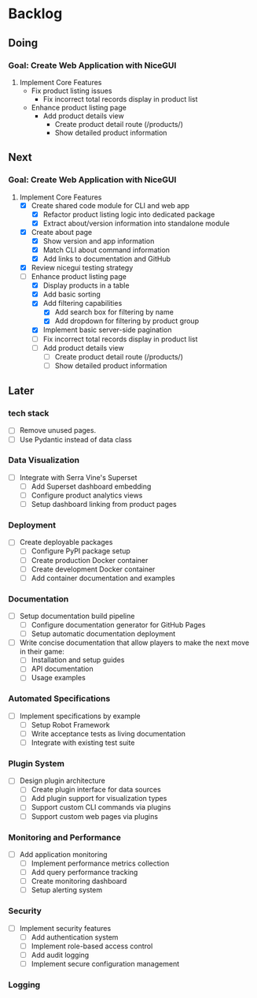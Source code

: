 # Backlog

## Doing

### Goal: Create Web Application with NiceGUI

1. Implement Core Features
   - Fix product listing issues
     - Fix incorrect total records display in product list
   - Enhance product listing page
     - Add product details view
       - Create product detail route (/products/<id>)
       - Show detailed product information

## Next

### Goal: Create Web Application with NiceGUI

1. Implement Core Features
   - [x] Create shared code module for CLI and web app
     - [x] Refactor product listing logic into dedicated package
     - [x] Extract about/version information into standalone module
   - [x] Create about page
     - [x] Show version and app information
     - [x] Match CLI about command information
     - [x] Add links to documentation and GitHub
   - [x] Review nicegui testing strategy
   - [ ] Enhance product listing page
     - [x] Display products in a table
     - [x] Add basic sorting
     - [x] Add filtering capabilities
       - [x] Add search box for filtering by name
       - [x] Add dropdown for filtering by product group
     - [x] Implement basic server-side pagination
     - [ ] Fix incorrect total records display in product list
     - [ ] Add product details view
       - [ ] Create product detail route (/products/<id>)
       - [ ] Show detailed product information

## Later

### tech stack

- [ ] Remove unused pages.
- [ ] Use Pydantic instead of data class

### Data Visualization

- [ ] Integrate with Serra Vine's Superset
  - [ ] Add Superset dashboard embedding
  - [ ] Configure product analytics views
  - [ ] Setup dashboard linking from product pages

### Deployment

- [ ] Create deployable packages
  - [ ] Configure PyPI package setup
  - [ ] Create production Docker container
  - [ ] Create development Docker container
  - [ ] Add container documentation and examples

### Documentation

- [ ] Setup documentation build pipeline
  - [ ] Configure documentation generator for GitHub Pages
  - [ ] Setup automatic documentation deployment
- [ ] Write concise documentation that allow players to make the next move in their game:
  - [ ] Installation and setup guides
  - [ ] API documentation
  - [ ] Usage examples

### Automated Specifications

- [ ] Implement specifications by example
  - [ ] Setup Robot Framework
  - [ ] Write acceptance tests as living documentation
  - [ ] Integrate with existing test suite

### Plugin System

- [ ] Design plugin architecture
  - [ ] Create plugin interface for data sources
  - [ ] Add plugin support for visualization types
  - [ ] Support custom CLI commands via plugins
  - [ ] Support custom web pages via plugins

### Monitoring and Performance

- [ ] Add application monitoring
  - [ ] Implement performance metrics collection
  - [ ] Add query performance tracking
  - [ ] Create monitoring dashboard
  - [ ] Setup alerting system

### Security

- [ ] Implement security features
  - [ ] Add authentication system
  - [ ] Implement role-based access control
  - [ ] Add audit logging
  - [ ] Implement secure configuration management

### Logging
